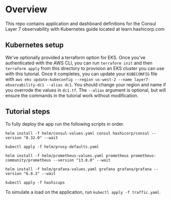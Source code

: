 # Overview

This repo contains application and dashboard definitions for the Consul Layer 7
observability with Kubernetes guide located at learn.hashicorp.com

## Kubernetes setup

We've optionally provided a terraform option for
EKS. Once you've authenticated with the AWS CLI, you can run `terraform init`
and then `terraform apply` from this directory to provision an EKS cluster
you can use with this tutorial. Once it completes, you can update your `KUBECONFIG`
file with `aws eks update-kubeconfig --region us-west-2 --name layer7-observability-dc1 --alias dc1`.
You should change your region and name if you overrode the values in `dc1.tf`.
The `--alias` argument is optional, but will ensure the commands in the tutorial
work without modification.

## Tutorial steps

To fully deploy the app run the following scripts in order.

`helm install -f helm/consul-values.yaml consul hashicorp/consul --version "0.32.0" --wait`

`kubectl apply -f helm/proxy-defaults.yaml`

`helm install -f helm/prometheus-values.yaml prometheus prometheus-community/prometheus --version "13.8.0" --wait`

`helm install -f helm/grafana-values.yaml grafana grafana/grafana --version "6.8.3" --wait`

`kubectl apply -f hashicups`

To simulate a load on the application, run `kubectl apply -f traffic.yaml`.
